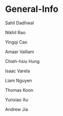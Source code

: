 # General-Info

Sahil Dadhwal

Nikhil Rao 

Yingqi Cao 

Amaar Valliani

Chieh-hsiu Hung

Isaac Varela

Liam Nguyen

Thomas Koon

Yunxiao Xu

Andrew Jia
